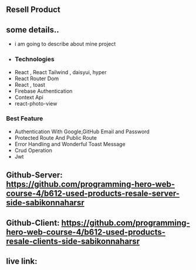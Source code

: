 <!-- my project name -->
## Resell Product


<!-- About this project -->

## some details..
- i am going to describe about mine project
- ### Technologies
- React , React Tailwind , daisyui, hyper
- React Router Dom
- React , toast
- Firebase Authentication
- Context Api
- react-photo-view



### Best Feature

- Authentication With Google,GitHub Email and Password
- Protected Route And Public Route 
- Error Handling and Wonderful Toast Message
- Crud Operation
- Jwt


<!-- server link -->
## Github-Server: https://github.com/programming-hero-web-course-4/b612-used-products-resale-server-side-sabikonnaharsr

<!-- my project client link -->
## Github-Client: https://github.com/programming-hero-web-course-4/b612-used-products-resale-clients-side-sabikonnaharsr


<!-- here is my live link of my project -->
## live link:  
